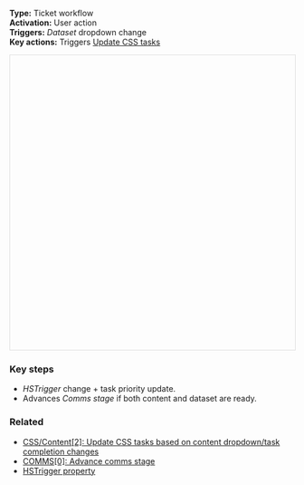 **Type:** Ticket workflow  
**Activation:** User action  
**Triggers:** *Dataset* dropdown change  
**Key actions:** Triggers <u>Update CSS tasks</u>  

<div id="viewer" style="width:100%;height:520px;border:1px solid #ddd;"></div>
<script src="https://cdn.jsdelivr.net/npm/openseadragon@4.1/build/openseadragon/openseadragon.min.js"></script>
<script>
  document.addEventListener('DOMContentLoaded', function () {
    var basePath = window.location.pathname.replace(/\/workflows\/.*/, '/');
    var imgUrl = basePath + "images/CSS-Content-0-Dataset-dropdown-change.png";
    OpenSeadragon({ id: "viewer", prefixUrl: "https://cdn.jsdelivr.net/npm/openseadragon@4.1/build/openseadragon/images/", tileSources: { type: "image", url: imgUrl, buildPyramid: false }, showNavigator: true, showZoomControl: true, showHomeControl: true, showFullPageControl: false });
  });
</script>

### Key steps  
- *HSTrigger* change + task priority update.  
- Advances *Comms stage* if both content and dataset are ready.

### Related  
- [CSS/Content[2]: Update CSS tasks based on content dropdown/task completion changes](../workflows/CSS-Content-2-Update-CSS-tasks.md)  
- [COMMS[0]: Advance comms stage]()  
- [HSTrigger property](../articles/Workflow-internal-properties.md#hstrigger)
